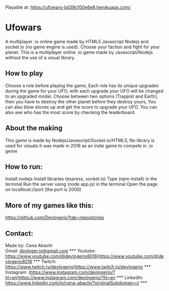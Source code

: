 Playable at: https://ufowars-bd39cf00e6e8.herokuapp.com/

# Ufowars
A multiplayer .io online game made by HTML5 Javascript Nndejs and socket.io (no game engine is used).
Choose your faction and fight for your planet. This is a multiplayer online .io game made by Javascript/Nodejs without the use of a visual library.

## How to play
Choose a role before playing the game, Each role has its unique upgrades during the game for your UFO, with each upgrade your UFO will be changed to an upgraded model.
Choose between two options (Trappist and Earth), then you have to destroy the other planet before they destroy yours, You can also blow stones up and get the score to upgrade your UFO.
You can also see who has the most score by checking the leaderboard.

## About the making
This game is made by Nodejs/Javascript/Socket.io/HTML5, No library is used for visuals
It was made in 2016 as an indie game to compete in .io genre

## How to run:
Install nodejs
Install libraries (express, socket.io)
Type (npm install) in the terminal
Run the server using (node app.js) in the terminal
Open the page on localhost://port (the port is 2000)

## More of my games like this:
https://github.com/Devlogerio?tab=repositories

## Contact:
Made by: Cena Abachi  
Gmail: devloger.io@gmail.com *** 
Youtube: https://www.youtube.com/@devlogerio8016)https://www.youtube.com/@devlogerio8016 *** 
Twitch: https://www.twitch.tv/devlogerio)https://www.twitch.tv/devlogerio *** 
Instagram: (https://www.instagram.com/devlogerio/?hl=en)https://www.instagram.com/devlogerio/?hl=en *** 
LinkedIn: https://www.linkedin.com/in/cena-abachi/?originalSubdomain=ir *** 
